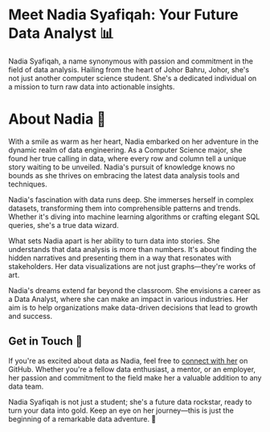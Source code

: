 # Meet Nadia Syafiqah: Your Future Data Analyst 📊

Nadia Syafiqah, a name synonymous with passion and commitment in the field of data analysis. Hailing from the heart of Johor Bahru, Johor, she's not just another computer science student. She's a dedicated individual on a mission to turn raw data into actionable insights.

# About Nadia 💭
With a smile as warm as her heart, Nadia embarked on her adventure in the dynamic realm of data engineering. As a Computer Science major, she found her true calling in data, where every row and column tell a unique story waiting to be unveiled. Nadia's pursuit of knowledge knows no bounds as she thrives on embracing the latest data analysis tools and techniques.

Nadia's fascination with data runs deep. She immerses herself in complex datasets, transforming them into comprehensible patterns and trends. Whether it's diving into machine learning algorithms or crafting elegant SQL queries, she's a true data wizard.

What sets Nadia apart is her ability to turn data into stories. She understands that data analysis is more than numbers. It's about finding the hidden narratives and presenting them in a way that resonates with stakeholders. Her data visualizations are not just graphs—they're works of art.

Nadia's dreams extend far beyond the classroom. She envisions a career as a Data Analyst, where she can make an impact in various industries. Her aim is to help organizations make data-driven decisions that lead to growth and success. 

## Get in Touch 🤝
If you're as excited about data as Nadia, feel free to [connect with her](https://github.com/nadiamel) on GitHub. Whether you're a fellow data enthusiast, a mentor, or an employer, her passion and commitment to the field make her a valuable addition to any data team.

Nadia Syafiqah is not just a student; she's a future data rockstar, ready to turn your data into gold. Keep an eye on her journey—this is just the beginning of a remarkable data adventure. 🌟
 
